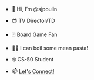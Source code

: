 - 👋 Hi, I’m @sjpoulin
- 📺 TV Director/TD
- 🃏 Board Game Fan
- 👨‍🍳 I can boil some mean pasta!
- 🤓 CS-50 Student

- 📫 [Let's Connect!](https://www.linkedin.com/in/spencerpoulin/)

<!---
sjpoulin/sjpoulin is a ✨ special ✨ repository because its `README.md` (this file) appears on your GitHub profile.
You can click the Preview link to take a look at your changes.
--->
